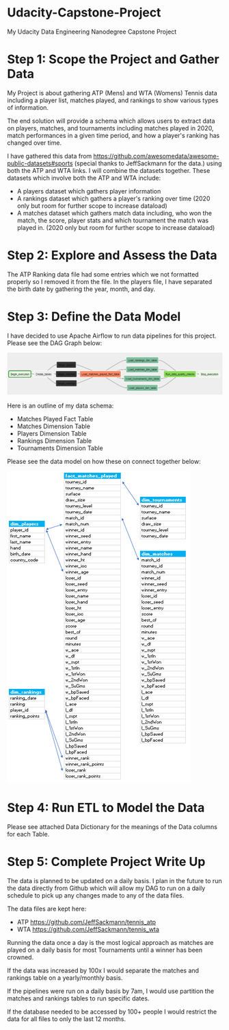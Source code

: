 # Udacity-Capstone-Project
My Udacity Data Engineering Nanodegree Capstone Project

# Step 1: Scope the Project and Gather Data

My Project is about gathering ATP (Mens) and WTA (Womens) Tennis data including a player list, matches played, and rankings to show various types of information. 

The end solution will provide a schema which allows users to extract data on players, matches, and tournaments including matches played in 2020, match performances in a given time period, and how a player's ranking has changed over time. 

I have gathered this data from https://github.com/awesomedata/awesome-public-datasets#sports (special thanks to JeffSackmann for the data.) using both the ATP and WTA links. I will combine the datasets together. These datasets which involve both the ATP and WTA include:

- A players dataset which gathers player information 
- A rankings dataset which gathers a player's ranking over time (2020 only but room for further scope to increase dataload)
- A matches dataset which gathers match data including, who won the match, the score, player stats and which tournament the match was played in. (2020 only but room for further scope to increase dataload)


# Step 2: Explore and Assess the Data

The ATP Ranking data file had some entries which we not formatted properly so I removed it from the file. In the players file, I have separated the birth date by gathering the year, month, and day.

# Step 3: Define the Data Model

I have decided to use Apache Airflow to run data pipelines for this project. Please see the DAG Graph below:

![](DAG%20Graph.PNG)

Here is an outline of my data schema:

- Matches Played Fact Table
- Matches Dimension Table
- Players Dimension Table
- Rankings Dimension Table
- Tournaments Dimension Table

Please see the data model on how these on connect together below:

![](DataModel.PNG)

# Step 4: Run ETL to Model the Data

Please see attached Data Dictionary for the meanings of the Data columns for each Table.

# Step 5: Complete Project Write Up

The data is planned to be updated on a daily basis. I plan in the future to run the data directly from Github which will allow my DAG to run on a daily schedule to pick up any changes made to any of the data files. 

The data files are kept here: 

- ATP https://github.com/JeffSackmann/tennis_atp
- WTA https://github.com/JeffSackmann/tennis_wta

Running the data once a day is the most logical approach as matches are played on a daily basis for most Tournaments until a winner has been crowned.

If the data was increased by 100x I would separate the matches and rankings table on a yearly/monthly basis.

If the pipelines were run on a daily basis by 7am, I would use partition the matches and rankings tables to run specific dates.

If the database needed to be accessed by 100+ people I would restrict the data for all files to only the last 12 months.

